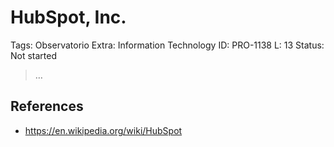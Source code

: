 # HubSpot, Inc.

Tags: Observatorio
Extra: Information Technology
ID: PRO-1138
L: 13
Status: Not started

> …
> 

## References

- https://en.wikipedia.org/wiki/HubSpot